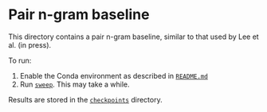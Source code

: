Pair n-gram baseline
====================

This directory contains a pair n-gram baseline, similar to that used by
Lee et al. (in press).

To run:

1.  Enable the Conda environment as described in
    [`README.md`](../../README.md)
2.  Run [`sweep`](sweep). This may take a while.

Results are stored in the [`checkpoints`](checkpoints) directory.
